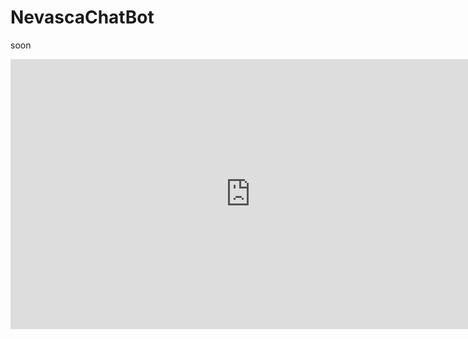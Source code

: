 # NevascaChatBot
soon 

<iframe width="768" height="432" src="https://miro.com/app/live-embed/o9J_lW-QCKw=/?moveToViewport=-3344,-379,8700,3851" frameBorder="0" scrolling="no" allowFullScreen></iframe>

